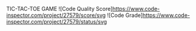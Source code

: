 TIC-TAC-TOE GAME 
![Code Quality Score]https://www.code-inspector.com/project/27579/score/svg
![Code Grade]https://www.code-inspector.com/project/27579/status/svg
